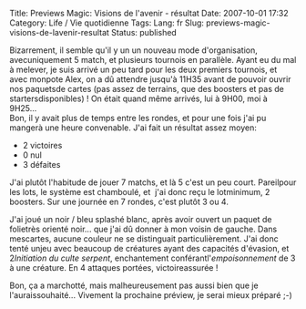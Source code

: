 Title: Previews Magic: Visions de l'avenir - résultat
Date: 2007-10-01 17:32
Category: Life / Vie quotidienne
Tags:
Lang: fr
Slug: previews-magic-visions-de-lavenir-resultat
Status: published

Bizarrement, il semble qu'il y un un nouveau mode d'organisation, avecuniquement 5 match, et plusieurs tournois en parallèle. Ayant eu du mal à melever, je suis arrivé un peu tard pour les deux premiers tournois, et avec monpote Alex, on a dû attendre jusqu'à 11H35 avant de pouvoir ouvrir nos paquetsde cartes (pas assez de terrains, que des boosters et pas de startersdisponibles) ! On était quand même arrivés, lui à 9H00, moi à 9H25...  
Bon, il y avait plus de temps entre les rondes, et pour une fois j'ai pu mangerà une heure convenable. J'ai fait un résultat assez moyen:

-   2 victoires
-   0 nul
-   3 défaites

J'ai plutôt l'habitude de jouer 7 matchs, et là 5 c'est un peu court. Pareilpour les lots, le système est chamboulé, et  j'ai donc reçu le lotminimum, 2 boosters. Sur une journée en 7 rondes, c'est plutôt 3 ou 4.  
  
J'ai joué un noir / bleu splashé blanc, après avoir ouvert un paquet de folietrès orienté noir... que j'ai dû donner à mon voisin de gauche. Dans mescartes, aucune couleur ne se distinguait particulièrement. J'ai donc tenté unjeu avec beaucoup de créatures ayant des capacités d'évasion, et 2*Initiation du culte serpent*, enchantement conférantl'*empoisonnement* de 3 à une créature. En 4 attaques portées, victoireassurée !  
  
Bon, ça a marchotté, mais malheureusement pas aussi bien que je l'auraissouhaité... Vivement la prochaine préview, je serai mieux préparé ;-)
